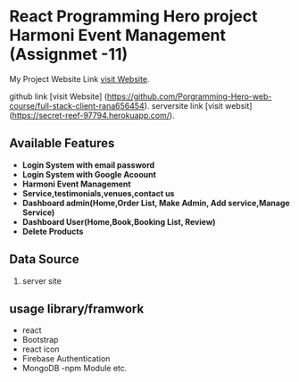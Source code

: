 # React Programming Hero project Harmoni Event Management (Assignmet -11)

My Project Website Link [visit Website](https://elated-mclean-e6455f.netlify.app/).

github link [visit Website] (https://github.com/Porgramming-Hero-web-course/full-stack-client-rana656454).
serversite link [visit websit] (https://secret-reef-97794.herokuapp.com/).

## Available Features
  
- **Login System with email password**
- **Login System with Google Acoount**
- **Harmoni Event Management**
- **Service,testimonials,venues,contact us**
- **Dashboard admin(Home,Order List, Make Admin, Add service,Manage Service)**
- **Dashboard User(Home,Book,Booking List, Review)**
- **Delete Products**

## Data Source
   1. server site

## usage library/framwork
- react
- Bootstrap
- react icon
- Firebase Authentication
- MongoDB
-npm Module etc.
   